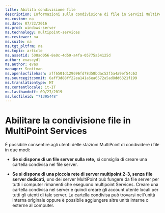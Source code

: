 ```yaml
---
title: Abilita condivisione file
description: Informazioni sulla condivisione di file in Servizi MultiPoint
ms.custom: na
ms.date: 07/22/2016
ms.prod: windows-server
ms.technology: multipoint-services
ms.reviewer: na
ms.suite: na
ms.tgt_pltfrm: na
ms.topic: article
ms.assetid: 508ad056-8e0c-4d59-a4fa-05775a54125d
author: evaseydl
ms.author: evas
manager: Scottman
ms.openlocfilehash: aff6501d129696fd78d58bdac52f5a4a9ef54c63
ms.sourcegitcommit: 6aff3d88ff22ea141a6ea6572a5ad8dd6321f199
ms.translationtype: MT
ms.contentlocale: it-IT
ms.lasthandoff: 09/27/2019
ms.locfileid: "71395448"
---
```

# <a name="enable-file-sharing-in-multipoint-services"></a>Abilitare la condivisione file in MultiPoint Services
È possibile consentire agli utenti delle stazioni MultiPoint di condividere i file in due modi:  
  
-   **Se si dispone di un file server sulla rete,** si consiglia di creare una cartella condivisa nel file server.  
  
-   **Se si dispone di una piccola rete di server multipoint 2-3, senza file server dedicati,** uno dei server MultiPoint può fungere da file server per tutti i computer rimanenti che eseguono multipoint Services. Creare una cartella condivisa nel server e quindi creare gli account utente locali per tutti gli utenti di tale server. La cartella condivisa può trovarsi nell'unità interna originale oppure è possibile aggiungere altre unità interne o esterne al computer.  
  
